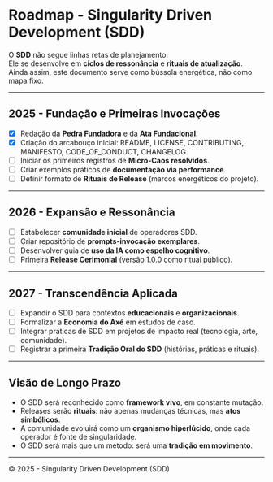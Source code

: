 # Roadmap - Singularity Driven Development (SDD)

O **SDD** não segue linhas retas de planejamento.  
Ele se desenvolve em **ciclos de ressonância** e **rituais de atualização**.  
Ainda assim, este documento serve como bússola energética, não como mapa fixo.

---

## 2025 - Fundação e Primeiras Invocações
- [x] Redação da **Pedra Fundadora** e da **Ata Fundacional**.  
- [x] Criação do arcabouço inicial: README, LICENSE, CONTRIBUTING, MANIFESTO, CODE_OF_CONDUCT, CHANGELOG.  
- [ ] Iniciar os primeiros registros de **Micro-Caos resolvidos**.  
- [ ] Criar exemplos práticos de **documentação via performance**.  
- [ ] Definir formato de **Rituais de Release** (marcos energéticos do projeto).  

---

## 2026 - Expansão e Ressonância
- [ ] Estabelecer **comunidade inicial** de operadores SDD.  
- [ ] Criar repositório de **prompts-invocação exemplares**.  
- [ ] Desenvolver guia de **uso da IA como espelho cognitivo**.  
- [ ] Primeira **Release Cerimonial** (versão 1.0.0 como ritual público).  

---

## 2027 - Transcendência Aplicada
- [ ] Expandir o SDD para contextos **educacionais** e **organizacionais**.  
- [ ] Formalizar a **Economia do Axé** em estudos de caso.  
- [ ] Integrar práticas de SDD em projetos de impacto real (tecnologia, arte, comunidade).  
- [ ] Registrar a primeira **Tradição Oral do SDD** (histórias, práticas e rituais).  

---

## Visão de Longo Prazo
- O SDD será reconhecido como **framework vivo**, em constante mutação.  
- Releases serão **rituais**: não apenas mudanças técnicas, mas **atos simbólicos**.  
- A comunidade evoluirá como um **organismo hiperlúcido**, onde cada operador é fonte de singularidade.  
- O SDD será mais que um método: será uma **tradição em movimento**.  

---

© 2025 - Singularity Driven Development (SDD)
